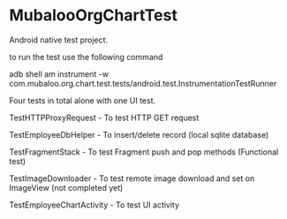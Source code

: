 # MubalooOrgChartTest
Android native test project.


to run the test use the following command

adb shell am instrument -w com.mubaloo.org.chart.test.tests/android.test.InstrumentationTestRunner

Four tests in total alone with one UI test.

TestHTTPProxyRequest - To test HTTP GET request

TestEmployeeDbHelper - To insert/delete record (local sqlite database)

TestFragmentStack - To test Fragment push and pop methods (Functional test)

TestImageDownloader - To test remote image download and set on ImageView (not completed yet)

TestEmployeeChartActivity - To test UI activity


